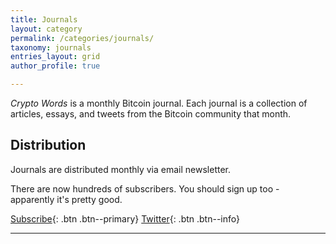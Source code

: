 ```yaml
---
title: Journals
layout: category
permalink: /categories/journals/
taxonomy: journals
entries_layout: grid
author_profile: true

---
```


_Crypto Words_ is a monthly Bitcoin journal. Each journal is a collection of articles, essays, and tweets from the Bitcoin community that month.
## Distribution
Journals are distributed monthly via email newsletter. 

There are now hundreds of subscribers. You should sign up too - apparently it's pretty good.

[<i class="far fa-envelope"></i> Subscribe](https://mailchi.mp/2731ce628dba/cryptowordsnewsletter){: .btn .btn--primary}
[<i class="fab fa-twitter"></i> Twitter](https://twitter.com/_cryptowords){: .btn .btn--info}

***
